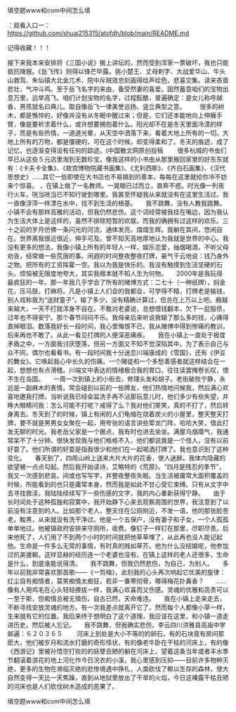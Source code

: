 填空题www和com中间怎么填

：观看入口一：https://github.com/shuai215315/atofdh/blob/main/README.md


记得收藏！！！



接下来我本来安排将《三国小说》搬上讲坛的，然而受到浑家一票破坏，我也只能抵抗降服。《岳飞传》则得以锋芒毕露。挑小楚王、丈母刺字、大战爱华山、牛头山救驾、朱仙镇大北金兀术、院中斥贼效忠刻画得绘声绘色，悲喜交集。读来吝啬悲壮，气冲斗鸡。至于岳飞名字的来由，备受然妻的喜爱。固然蓄意咱们的宝物出息万里，远举高飞。咱们计划宝物的名字，过程酝酿，普遍确定：是女儿称呼越香，男孩就名曰典儿。取自像岳飞一律美誉远扬、竖立典型之意。
　　很多的树木，都是憔悴的，好像并没有从冬眠中醒过来；但是，它们还本能地向上伸展手臂，像是要祈求着什么，或许想要拥抱着什么。阳光却不在是冬天里面冷漠的样子，而是有些热情，一道道光晕，从天空中洒落下来，看着大地上所有的一切。大地上所有的万物，都是僵硬的，可在这个时候，却变得柔和了。冬天的痕迹，成了记忆，也逐渐变得没有任何的踪迹。(中国散文网原创投稿
　　很多杭城的书虫们早已从这些５元店里淘到无数珍宝，像我这样的小书虫从那里搬回家里的好东东就有：《卡夫卡全集》、《故宫博物院藏书画集》、《尤利西斯》、《齐白石画集》、《汉代思想史》……其它一些即使在大书店也不易搞到的善本，每每在这里就给你冷不妨来个惊喜。
，在镇上做了一名教师。一晃眼已过而立，直奔不惑。时光像一列夜行火车，咣当咣当已不知行驶到哪里。我甚至怀疑我从来就没有在这里生活过。我一直像浮萍一样漂在水中，找不到生活的根基。　　我不跳舞，没有人教我跳舞。小镇不会有那样高雅的活动，但我仍然悲伤。这个词经常被我挂在嘴边，因为我认为生活大体上是这样的，虽然不排除短暂的欢娱。而我的确拥有过这样的欢乐。三十之前的岁月仿佛一条闪光的河流，通体发亮，熠熠生辉。我躺在其间，悠闲自在。世界离我很近很近，伸手可及。曾不知天高地厚地认为我就是世界的中心。我没有更多的想法，我像小镇上所有的年轻人一样，娱乐恋爱，抽烟喝酒，不听父母劝告，经常做一些荒唐的事。闲遐的时间整夜整夜打牌，豪气干云地说：钱乃身外之物。把所有的工资挥霍一空。我以为我是快乐的。我没有触摸到生活坚硬的石头。烦恼被无限度地夸大，其实我根本就不知人生为何物。　　2000年是我玩得最疯狂的一年。那一年我几乎学会了所有的赌博方式：二七十（一种纸牌），焖金花，压马鼓，打麻将。凡是小镇上人们会的我都会，可学得不精，打牌老是输钱，别人戏称我为“送财童子”。输了多少，没有精确计算过，但总在上万以上吧。瘾越来越大，一天不打就浑身不自在。不敢对老婆说，总想借钱翻本，欠下一屁股债，过年也不得安宁。那个春节闷闷不乐。我母亲后来听说我输了那么多的钱，心痛得直掉眼泪。数落我好长一段时间，我心里悔恨不已。我从赌博中得到惨痛的教训，后来再也不敢了。从此一看见打牌的人便深恶痛疾。　　我在小镇上一直处于极度矛盾之中，一方面我讨厌堕落，但另一方面又不知不觉深陷其中。为了表示自己与众不同，偶尔也看看书。有一段时间我十分迷恋川端康成的《雪国》，还有《伊豆的舞女》。它唤起我心中长久的伤痛。一个赌徒和一个多愁善感者就这样结合在一起，想想也有点滑稽。川端文中表达的情绪极合我的胃口，往往读罢掩卷长叹，恨不生在岛国。　　一周一次到镇上的小街去，修理头发和胡子。老街破败宁静，永远是一副麻木的表情。常会碰到以前的一些牌友，他们热情地问候我，然后满心欢喜地邀我打牌，当听说我已经金盆洗手再不沾那玩意儿时，他们多少有些失望，并睁大眼睛问我：怎么可能不打呢？戒得了么？我对他们笑笑，真的不打了，然后转身离去。冬天到了的时候，镇上有闲的人们龟缩在烧着炭火的小屋里，整天整天打牌，要不就是男男女女聚在一起，用夸张的语言讲些荤龙门阵，哈哈大笑，借此打发无聊的时光。我老岳父家是一个据点，我有时也进去坐坐。满屋乌烟瘴气，我通常呆不了十分钟。很快发现我与他们格格不入，他们都说我是一个怪人，没有以前好耍了。他们所谓的好耍是指我很少和他们在一起喝酒打牌了。我也意识到了这种变化。　　春天到了，四周山岭上送来大片大片的花香，使人迷醉。我体内隐藏的欲望被一点点勾起。然后我开始读诗，艾略特的《荒原》。“四月是残忍的季节”，我又一次感到悲哀。间或也写写字，并整夜整夜失眠。当生活被庸常大面积覆盖的时候，所能看到的也只是庸常本身，然而我是如此不甘心受它束缚。只有从文字中去寻找救渎，我陆陆续续写下一些伤感的文字，我的内心重新获得宁静。　　由于长时间处于这种孤独和寂寞中，我开始静下心来去观察周围的世界，我注意到了以前没有注意到的人。比如那个老人，整天住在公厕附近，不发一语。他的那张脸苍老，黢黑，从来就没有洗干净过。他是一个五保户，没有妻子和子女，一个人孤孤单单地过。他被镇政府安排来守厕所，收费。像钉子一样钉在那里，尽职尽责。后来他死了，人们用了不到两个小时的时间就把他草草埋了，从此再也没人能记起他。生命是一件多么无常的事情，有时真的贱如草芥。他为什么没结婚呢，他参加过抗美援朝，这样显赫的经历连一个老婆也没有。在镇上这样的老人还很多，生命是什么，到底谁能说得清。　　我不跳舞，但我仍然悲伤，为自己，为别人。　　多年以前我非常喜欢那首歌——《一剪梅》，此刻我的心头再次响起它优美的旋律：　　红尘自有痴情者，莫笑痴情太痴狂，若非一番寒彻骨，哪得梅花扑鼻香？　　……　　像有人用鸡毛在心头轻轻撩拔一样，我满心欢喜而又伤感。灵魂的优雅和高贵可以一至于斯，但痴情总被无情伤，自古已然，天命难违。　　我在小镇上走来走去，不断寻找安放灵魂的地方。有一次我差点就离开它了，然而每个人都像小草一样，生来就有它的位置。我后来终于想明白了这个道理，我应该在这里，和小镇一道走进历史。然后被人忘记。　　我不跳舞，但我确实悲伤。李云四川洪雅县高庙中学邮遍：６２０３６５
　　河床上到处是大小不等的的卵石，有的石块竟有房间那麽大，他们被岁月和流水打磨的奇形怪状，有的像老牛卧在干枯的河床上，有的像《西游记》里被孙悟空打败的的妖孽丑陋的躺在河床上，望着这条当年或者丰水季节翻滚着浪花的地上河化作今日浣衣的小溪，我心里感到压抑――目前许多物种灭绝，更多的生物在濒临灭绝的悲惨境遇中挣扎，人类砍伐了赖以生存的森林，使大自然变得一天比一天焦躁，直到从地狱里放出了干旱的火焰，今日这裸露干枯丑陋的河床也是人们砍伐树木造成的恶果了。







填空题www和com中间怎么填
